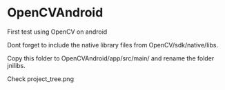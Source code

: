 # OpenCVAndroid
First test using OpenCV on android


Dont forget to include the native library files from OpenCV/sdk/native/libs.

Copy this folder to OpenCVAndroid/app/src/main/ and rename the folder jnilibs. 

Check project_tree.png
